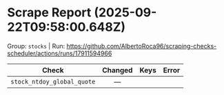# Scrape Report (2025-09-22T09:58:00.648Z)

Group: `stocks`  |  Run: https://github.com/AlbertoRoca96/scraping-checks-scheduler/actions/runs/17911594966

| Check | Changed | Keys | Error |
|---|:---:|:--|:--|
| `stock_ntdoy_global_quote` | — |  |  |
